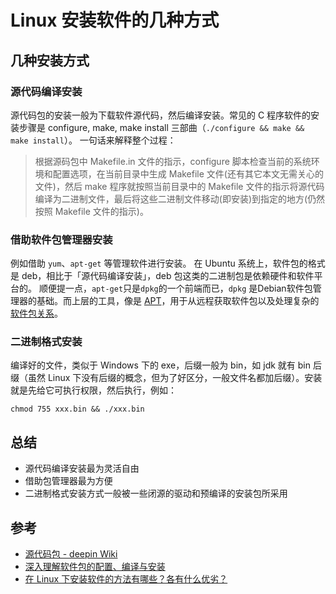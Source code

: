 # Linux 安装软件的几种方式

## 几种安装方式

### 源代码编译安装

源代码包的安装一般为下载软件源代码，然后编译安装。常见的 C 程序软件的安装步骤是 configure, make, make install 三部曲（```./configure && make && make install```）。
一句话来解释整个过程：
> 根据源码包中 Makefile.in 文件的指示，configure 脚本检查当前的系统环境和配置选项，在当前目录中生成 Makefile 文件(还有其它本文无需关心的文件)，然后 make 程序就按照当前目录中的 Makefile 文件的指示将源代码编译为二进制文件，最后将这些二进制文件移动(即安装)到指定的地方(仍然按照 Makefile 文件的指示)。

### 借助软件包管理器安装

例如借助 ```yum```、```apt-get``` 等管理软件进行安装。
在 Ubuntu 系统上，软件包的格式是 deb，相比于「源代码编译安装」，deb 包这类的二进制包是依赖硬件和软件平台的。
顺便提一点，```apt-get```只是```dpkg```的一个前端而已，```dpkg``` 是Debian软件包管理器的基础。而上层的工具，像是 [APT](https://zh.wikipedia.org/wiki/%E9%AB%98%E7%BA%A7%E5%8C%85%E8%A3%85%E5%B7%A5%E5%85%B7)，用于从远程获取软件包以及处理复杂的[软件包关系](https://zh.wikipedia.org/wiki/%E9%AB%98%E7%BA%A7%E5%8C%85%E8%A3%85%E5%B7%A5%E5%85%B7#.E4.BE.9D.E8.B3.B4.E9.97.9C.E4.BF.82.E8.99.95.E7.90.86)。

### 二进制格式安装

编译好的文件，类似于 Windows 下的 exe，后缀一般为 bin，如 jdk 就有 bin 后缀（虽然 Linux 下没有后缀的概念，但为了好区分，一般文件名都加后缀）。安装就是先给它可执行权限，然后执行，例如：

```shell
chmod 755 xxx.bin && ./xxx.bin
```

## 总结

+ 源代码编译安装最为灵活自由
+ 借助包管理器最为方便
+ 二进制格式安装方式一般被一些闭源的驱动和预编译的安装包所采用

## 参考

+ [源代码包 - deepin Wiki](https://wiki.deepin.org/index.php?title=%E6%BA%90%E4%BB%A3%E7%A0%81%E5%8C%85)
+ [深入理解软件包的配置、编译与安装](http://www.jinbuguo.com/linux/understand_package_install.html)
+ [在 Linux 下安装软件的方法有哪些？各有什么优劣？](https://zhihu.com/question/20126212/)
